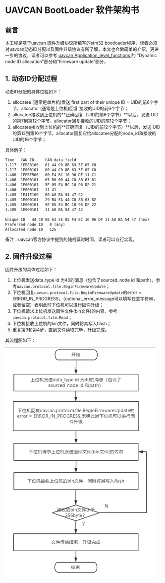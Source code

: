 # UAVCAN BootLoader 软件架构书

## 前言

本工程是基于uavcan 固件升级协议所编写的stm32 bootloader程序，读者必须对uavcan动态ID分配以及固件升级协议有所了解，本文也会做简单的介绍，更进一步的协议，读者可以参考 [uavcan  Application_level_functions ](<https://legacy.uavcan.org/Specification/6._Application_level_functions/>)  的 "Dynamic node ID allocation"部分和”Firmware update“部分，

## 1. 动态ID分配过程

动态ID分配的具体过程如下：

1. allocatee (通常是单片机)发送 first part of their unique ID + UID的前6个字节，allocator (通常是上位机)回复  接收的UID的前6个字节；
2. allocatee接收到上位机的**正确回复（UID的前6个字节）**以后，发送 UID的第7到第12个字节，allocator回复接收的UID的前12个字节；
3. allocatee接收到上位机的**正确回复（UID的前12个字节）**以后，发送 UID的第13到第16个字节，allocator回复它给allocatee分配的node_id和接收的UID的16个字节；

具体例子：

```
Time   CAN ID     CAN data field
1.117  1EEE8100   01 44 C0 8B 63 5E 05 C0
1.117  1E000101   00 44 C0 8B 63 5E 05 C0
1.406  1EEBE500   00 F4 BC 10 96 DF 11 C1
1.406  1E000101   05 B0 00 44 C0 8B 63 81
1.406  1E000101   5E 05 F4 BC 10 96 DF 21
1.406  1E000101   11 41
1.485  1E41E100   00 A8 BA 54 47 C2
1.485  1E000101   29 BA FA 44 C0 8B 63 82
1.485  1E000101   5E 05 F4 BC 10 96 DF 22
1.485  1E000101   11 A8 BA 54 47 42

Unique ID	44 C0 8B 63 5E 05 F4 BC 10 96 DF 11 A8 BA 54 47 (hex)
Preferred node ID	0 (any)
Allocated node ID	125
```

备注：uavcan官方协议中提到的随机延时时间，读者可以自行实现。

## 2. 固件升级过程

固件升级的具体过程如下：

1. 上位机发送data_type id 为40的消息（包含了sourced_node id 和path），参考`uavcan.protocol.file.BeginFirmwareUpdate`；
2. 下位机回复`uavcan.protocol.file.BeginFirmwareUpdate`的error = ERROR_IN_PROGRESS，（optional_error_message可以填写任意字符串，或者留空）表明此时下位机可以进行固件升级；
3. 下位机请求上位机发送固件文件(bin文件)的内容，参考`uavcan.protocol.file.Read`；
4. 下位机接收上位机的bin文件，同时将其写入flash；
5. 重复第3和第4步，直到文件读取完毕，升级完成。

其流程图如下：

![](./Decomunt/img/001.png)